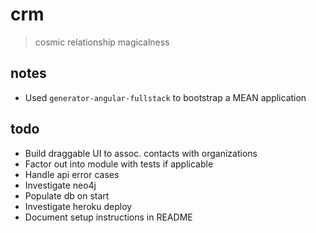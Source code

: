 # crm

> cosmic relationship magicalness

## notes

* Used `generator-angular-fullstack` to bootstrap a MEAN application

## todo

* Build draggable UI to assoc. contacts with organizations
* Factor out into module with tests if applicable
* Handle api error cases
* Investigate neo4j
* Populate db on start
* Investigate heroku deploy
* Document setup instructions in README